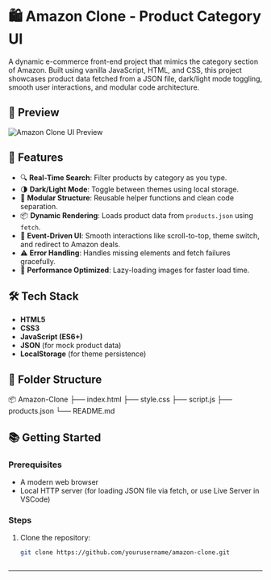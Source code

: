 # 🛍️ Amazon Clone - Product Category UI

A dynamic e-commerce front-end project that mimics the category section of Amazon. Built using vanilla JavaScript, HTML, and CSS, this project showcases product data fetched from a JSON file, dark/light mode toggling, smooth user interactions, and modular code architecture.

## 📸 Preview

![Amazon Clone UI Preview](https://amanmaikhuri.github.io/amazon_clone/)

## 🚀 Features

- 🔍 **Real-Time Search**: Filter products by category as you type.
- 🌗 **Dark/Light Mode**: Toggle between themes using local storage.
- 🧠 **Modular Structure**: Reusable helper functions and clean code separation.
- 📦 **Dynamic Rendering**: Loads product data from `products.json` using `fetch`.
- 🔁 **Event-Driven UI**: Smooth interactions like scroll-to-top, theme switch, and redirect to Amazon deals.
- ⚠️ **Error Handling**: Handles missing elements and fetch failures gracefully.
- 📱 **Performance Optimized**: Lazy-loading images for faster load time.

## 🛠️ Tech Stack

- **HTML5**
- **CSS3**
- **JavaScript (ES6+)**
- **JSON** (for mock product data)
- **LocalStorage** (for theme persistence)

## 📁 Folder Structure

📦 Amazon-Clone
 ├── index.html 
 ├── style.css 
 ├── script.js 
 ├── products.json 
 └── README.md

 
## 📚 Getting Started

### Prerequisites
- A modern web browser
- Local HTTP server (for loading JSON file via fetch, or use Live Server in VSCode)

### Steps

1. Clone the repository:
   ```bash
   git clone https://github.com/yourusername/amazon-clone.git



---

